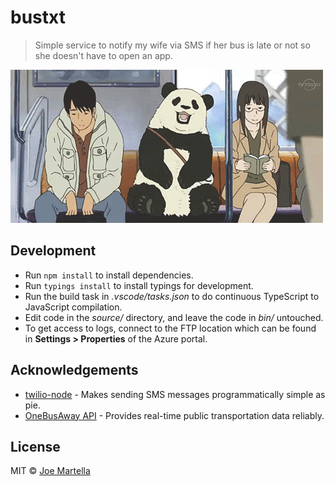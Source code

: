 # bustxt

> Simple service to notify my wife via SMS if her bus is late or not so she doesn't have to open an app.

![](https://raw.githubusercontent.com/martellaj/bustxt/master/bustxt.gif)

## Development
* Run `npm install` to install dependencies.
* Run `typings install` to install typings for development.
* Run the build task in *.vscode/tasks.json* to do continuous TypeScript to JavaScript compilation.
* Edit code in the *source/* directory, and leave the code in *bin/* untouched.
* To get access to logs, connect to the FTP location which can be found in **Settings > Properties** of the Azure portal.

## Acknowledgements
* [twilio-node](https://twilio.github.io/twilio-node/) - Makes sending SMS messages programmatically simple as pie.
* [OneBusAway API](http://pugetsound.onebusaway.org/p/OneBusAwayApiService.action) - Provides real-time public transportation data reliably.

## License
MIT © [Joe Martella](http://www.martellaj.github.io)